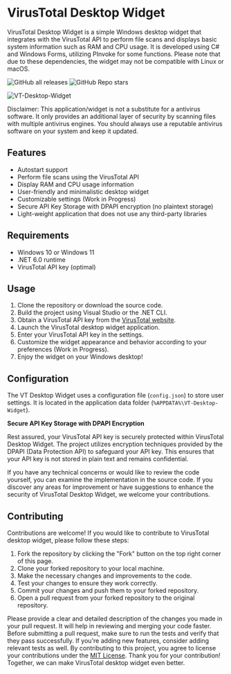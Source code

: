 # VirusTotal Desktop Widget

VirusTotal Desktop Widget is a simple Windows desktop widget that integrates with the VirusTotal API to perform file scans and displays basic system information such as RAM and CPU usage. It is developed using C# and Windows Forms, utilizing PInvoke for some functions. Please note that due to these dependencies, the widget may not be compatible with Linux or macOS.

  ![GitHub all releases](https://img.shields.io/github/downloads/AlexRasch/VirusTotal-Desktop-Widget/total) ![GitHub Repo stars](https://img.shields.io/github/stars/AlexRasch/VirusTotal-Desktop-Widget)



![VT-Desktop-Widget](https://github.com/AlexRasch/VT-Desktop-Widget/assets/46262688/bfa0b2b4-4405-404d-81d7-4980bc0c26c2)

Disclaimer: This application/widget is not a substitute for a antivirus software. It only provides an additional layer of security by scanning files with multiple antivirus engines. You should always use a reputable antivirus software on your system and keep it updated.

## Features

- Autostart support
- Perform file scans using the VirusTotal API
- Display RAM and CPU usage information
- User-friendly and minimalistic desktop widget
- Customizable settings (Work in Progress)
- Secure API Key Storage with DPAPI encryption (no plaintext storage)
- Light-weight application that does not use any third-party libraries


## Requirements

- Windows 10 or Windows 11
- .NET 6.0 runtime
- VirusTotal API key (optimal)

## Usage

1. Clone the repository or download the source code.
2. Build the project using Visual Studio or the .NET CLI.
3. Obtain a VirusTotal API key from the [VirusTotal website](https://www.virustotal.com).
4. Launch the VirusTotal desktop widget application.
5. Enter your VirusTotal API key in the settings.
6. Customize the widget appearance and behavior according to your preferences (Work in Progress).
7. Enjoy the widget on your Windows desktop!

## Configuration

The VT Desktop Widget uses a configuration file (`config.json`) to store user settings. It is located in the application data folder (`%APPDATA%\VT-Desktop-Widget`).

**Secure API Key Storage with DPAPI Encryption**

Rest assured, your VirusTotal API key is securely protected within VirusTotal Desktop Widget. The project utilizes encryption techniques provided by the DPAPI (Data Protection API) to safeguard your API key. This ensures that your API key is not stored in plain text and remains confidential.

If you have any technical concerns or would like to review the code yourself, you can examine the implementation in the source code. If you discover any areas for improvement or have suggestions to enhance the security of VirusTotal Desktop Widget, we welcome your contributions.


## Contributing

Contributions are welcome! If you would like to contribute to VirusTotal desktop widget, please follow these steps:

1. Fork the repository by clicking the "Fork" button on the top right corner of this page.
2. Clone your forked repository to your local machine.
3. Make the necessary changes and improvements to the code.
4. Test your changes to ensure they work correctly.
5. Commit your changes and push them to your forked repository.
6. Open a pull request from your forked repository to the original repository.

Please provide a clear and detailed description of the changes you made in your pull request. It will help in reviewing and merging your code faster.
Before submitting a pull request, make sure to run the tests and verify that they pass successfully. If you're adding new features, consider adding relevant tests as well.
By contributing to this project, you agree to license your contributions under the [MIT License](LICENSE).
Thank you for your contribution! Together, we can make VirusTotal desktop widget even better.
